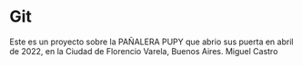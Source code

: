 # Git
Este es un proyecto sobre la PAÑALERA PUPY que abrio sus puerta en abril de 2022, en la Ciudad de Florencio Varela, Buenos Aires.
Miguel Castro
